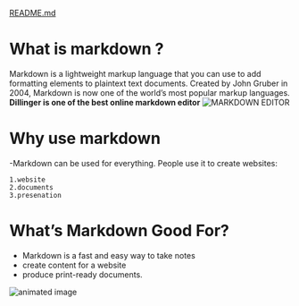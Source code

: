 
[README.md](README.md)

# What is markdown ? #
Markdown is a lightweight markup language that you can use to add formatting elements to plaintext text documents. Created by John Gruber in 2004, Markdown is now one of the world’s most popular markup languages.
**Dillinger is one of the best online markdown editor**
![MARKDOWN EDITOR](https://mdg.imgix.net/assets/images/dillinger.png?auto=format&fit=clip&q=40&w=1080)
# Why use markdown #
-Markdown can be used for everything. People use it to create websites:

    1.website
    2.documents
    3.presenation
 
 # What’s Markdown Good For? #
 - Markdown is a fast and easy way to take notes
 - create content for a website
 - produce print-ready documents.

 
 ![animated image](https://pifop.com/images/markdown-introduction.gif)
 